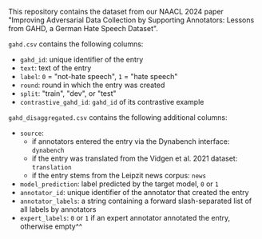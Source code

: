 This repository contains the dataset from our NAACL 2024 paper "Improving Adversarial Data Collection by Supporting Annotators: Lessons from GAHD, a German Hate Speech Dataset".

`gahd.csv` contains the following columns:
- `gahd_id`: unique identifier of the entry
- `text`: text of the entry
- `label`: `0` = "not-hate speech", `1` = "hate speech"
- `round`: round in which the entry was created
- `split`: "train", "dev", or "test"
- `contrastive_gahd_id`: `gahd_id` of its contrastive example

`gahd_disaggregated.csv` contains the following additional columns:
- `source`: 
    - if annotators entered the entry via the Dynabench interface: `dynabench`
    - if the entry was translated from the Vidgen et al. 2021 dataset: `translation` 
    - if the entry stems from the Leipzit news corpus: `news`
- `model_prediction`: label predicted by the target model, `0` or `1`
- `annotator_id`: unique identifier of the annotator that created the entry
- `annotator_labels`: a string containing a forward slash-separated list of all labels by annotators
- `expert_labels`: `0` or `1` if an expert annotator annotated the entry, otherwise empty^^